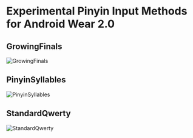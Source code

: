 # Experimental Pinyin Input Methods for Android Wear 2.0

## GrowingFinals
![GrowingFinals](https://raw.githubusercontent.com/rednoah/dual-swipe-pinyin/master/screenshots/GrowingFinals.gif "GrowingFinals")

## PinyinSyllables
![PinyinSyllables](https://raw.githubusercontent.com/rednoah/dual-swipe-pinyin/master/screenshots/PinyinSyllables.gif "PinyinSyllables")

## StandardQwerty
![StandardQwerty](https://raw.githubusercontent.com/rednoah/dual-swipe-pinyin/master/screenshots/StandardQwerty.gif "StandardQwerty")
